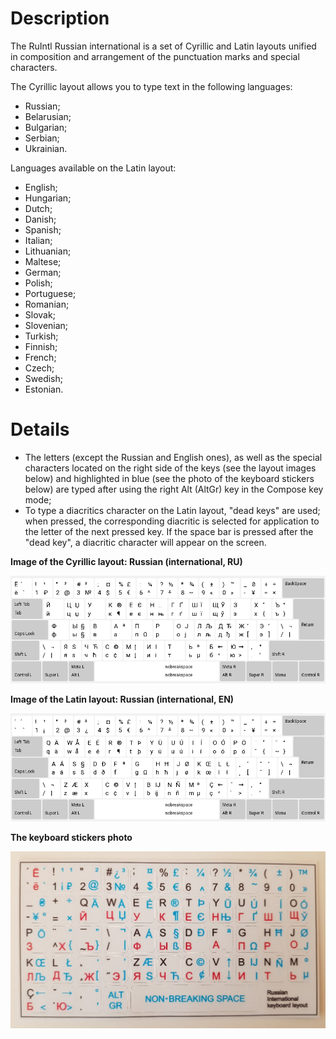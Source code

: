 # Description
The RuIntl Russian international is a set of Cyrillic and Latin layouts unified in composition and arrangement of the punctuation marks and special characters.

The Cyrillic layout allows you to type text in the following languages:
- Russian;
- Belarusian;
- Bulgarian;
- Serbian;
- Ukrainian.

Languages ​​available on the Latin layout:
- English;
- Hungarian;
- Dutch;
- Danish;
- Spanish;
- Italian;
- Lithuanian;
- Maltese;
- German;
- Polish;
- Portuguese;
- Romanian;
- Slovak;
- Slovenian;
- Turkish;
- Finnish;
- French;
- Czech;
- Swedish;
- Estonian.

# Details
- The letters (except the Russian and English ones), as well as the special characters located on the right side of the keys (see the layout images below) and highlighted in blue (see the photo of the keyboard stickers below) are typed after using the right Alt (AltGr) key in the Compose key mode;
- To type a diacritics character on the Latin layout, "dead keys" are used; when pressed, the corresponding diacritic is selected for application to the letter of the next pressed key. If the space bar is pressed after the "dead key", a diacritic character will appear on the screen.

**Image of the Cyrillic layout: Russian (international, RU)**

![Image of the Cyrillic layout](https://raw.githubusercontent.com/DenisKaGH/RuIntl/main/Screenshots/RuIntl_RU.png)

**Image of the Latin layout: Russian (international, EN)**

![Image of the Latin layout](https://raw.githubusercontent.com/DenisKaGH/RuIntl/main/Screenshots/RuIntl_EN.png)

**The keyboard stickers photo**

![The keyboard stickers photo](https://raw.githubusercontent.com/DenisKaGH/RuIntl/main/Photos/Stickers.jpg)

